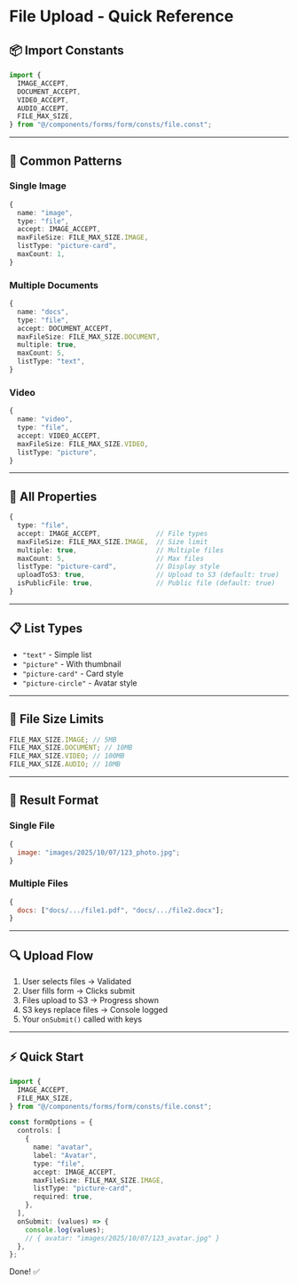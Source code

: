 # File Upload - Quick Reference

## 📦 Import Constants

```typescript
import {
  IMAGE_ACCEPT,
  DOCUMENT_ACCEPT,
  VIDEO_ACCEPT,
  AUDIO_ACCEPT,
  FILE_MAX_SIZE,
} from "@/components/forms/form/consts/file.const";
```

---

## 🎯 Common Patterns

### Single Image

```typescript
{
  name: "image",
  type: "file",
  accept: IMAGE_ACCEPT,
  maxFileSize: FILE_MAX_SIZE.IMAGE,
  listType: "picture-card",
  maxCount: 1,
}
```

### Multiple Documents

```typescript
{
  name: "docs",
  type: "file",
  accept: DOCUMENT_ACCEPT,
  maxFileSize: FILE_MAX_SIZE.DOCUMENT,
  multiple: true,
  maxCount: 5,
  listType: "text",
}
```

### Video

```typescript
{
  name: "video",
  type: "file",
  accept: VIDEO_ACCEPT,
  maxFileSize: FILE_MAX_SIZE.VIDEO,
  listType: "picture",
}
```

---

## 🔧 All Properties

```typescript
{
  type: "file",
  accept: IMAGE_ACCEPT,              // File types
  maxFileSize: FILE_MAX_SIZE.IMAGE,  // Size limit
  multiple: true,                    // Multiple files
  maxCount: 5,                       // Max files
  listType: "picture-card",          // Display style
  uploadToS3: true,                  // Upload to S3 (default: true)
  isPublicFile: true,                // Public file (default: true)
}
```

---

## 📋 List Types

- `"text"` - Simple list
- `"picture"` - With thumbnail
- `"picture-card"` - Card style
- `"picture-circle"` - Avatar style

---

## 💾 File Size Limits

```typescript
FILE_MAX_SIZE.IMAGE; // 5MB
FILE_MAX_SIZE.DOCUMENT; // 10MB
FILE_MAX_SIZE.VIDEO; // 100MB
FILE_MAX_SIZE.AUDIO; // 10MB
```

---

## 🎯 Result Format

### Single File

```javascript
{
  image: "images/2025/10/07/123_photo.jpg";
}
```

### Multiple Files

```javascript
{
  docs: ["docs/.../file1.pdf", "docs/.../file2.docx"];
}
```

---

## 🔍 Upload Flow

1. User selects files → Validated
2. User fills form → Clicks submit
3. Files upload to S3 → Progress shown
4. S3 keys replace files → Console logged
5. Your `onSubmit()` called with keys

---

## ⚡ Quick Start

```typescript
import {
  IMAGE_ACCEPT,
  FILE_MAX_SIZE,
} from "@/components/forms/form/consts/file.const";

const formOptions = {
  controls: [
    {
      name: "avatar",
      label: "Avatar",
      type: "file",
      accept: IMAGE_ACCEPT,
      maxFileSize: FILE_MAX_SIZE.IMAGE,
      listType: "picture-card",
      required: true,
    },
  ],
  onSubmit: (values) => {
    console.log(values);
    // { avatar: "images/2025/10/07/123_avatar.jpg" }
  },
};
```

Done! ✅
